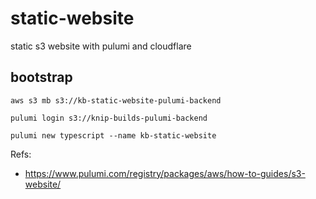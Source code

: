 # static-website
static s3 website with pulumi and cloudflare

## bootstrap

```
aws s3 mb s3://kb-static-website-pulumi-backend
```

```
pulumi login s3://knip-builds-pulumi-backend
```


```
pulumi new typescript --name kb-static-website
```

Refs:
- https://www.pulumi.com/registry/packages/aws/how-to-guides/s3-website/
